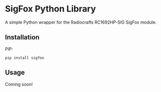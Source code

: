 # SigFox Python Library
A simple Python wrapper for the Radiocrafts RC1692HP-SIG SigFox module.

## Installation

PIP:
```
pip install sigfox
```

## Usage

Coming soon!